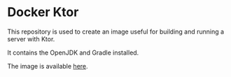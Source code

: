 # Docker Ktor

This repository is used to create an image useful for building and running a server with Ktor.

It contains the OpenJDK and Gradle installed.

The image is available [here](https://hub.docker.com/repository/docker/almeidaws/ktor).
